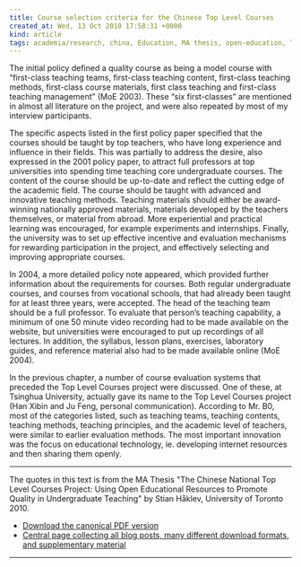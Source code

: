 ```yaml
---
title: Course selection criteria for the Chinese Top Level Courses
created_at: Wed, 13 Oct 2010 17:58:31 +0000
kind: article
tags: academia/research, china, Education, MA thesis, open-education, The Top Level Courses Project
---
```


The initial policy defined a quality course as being a model course with
“first-class teaching teams, first-class teaching content, first-class
teaching methods, first-class course materials, first class teaching and
first-class teaching management” (MoE 2003). These “six first-classes”
are mentioned in almost all literature on the project, and were also
repeated by most of my interview participants.

The specific aspects listed in the first policy paper specified that the
courses should be taught by top teachers, who have long experience and
influence in their fields. This was partially to address the desire,
also expressed in the 2001 policy paper, to attract full professors at
top universities into spending time teaching core undergraduate courses.
The content of the course should be up-to-date and reflect the cutting
edge of the academic field. The course should be taught with advanced
and innovative teaching methods. Teaching materials should either be
award-winning nationally approved materials, materials developed by the
teachers themselves, or material from abroad. More experiential and
practical learning was encouraged, for example experiments and
internships. Finally, the university was to set up effective incentive
and evaluation mechanisms for rewarding participation in the project,
and effectively selecting and improving appropriate courses.

In 2004, a more detailed policy note appeared, which provided further
information about the requirements for courses. Both regular
undergraduate courses, and courses from vocational schools, that had
already been taught for at least three years, were accepted. The head of
the teaching team should be a full professor. To evaluate that person’s
teaching capability, a minimum of one 50 minute video recording had to
be made available on the website, but universities were encouraged to
put up recordings of all lectures. In addition, the syllabus, lesson
plans, exercises, laboratory guides, and reference material also had to
be made available online (MoE 2004).

In the previous chapter, a number of course evaluation systems that
preceded the Top Level Courses project were discussed. One of these, at
Tsinghua University, actually gave its name to the Top Level Courses
project (Han Xibin and Ju Feng, personal communication). According to
Mr. B0, most of the categories listed, such as teaching teams, teaching
contents, teaching methods, teaching principles, and the academic level
of teachers, were similar to earlier evaluation methods. The most
important innovation was the focus on educational technology, ie.
developing internet resources and then sharing them openly.

* * * * *

The quotes in this text is from the MA Thesis "The Chinese National Top
Level Courses Project: Using Open Educational Resources to Promote
Quality in Undergraduate Teaching" by Stian Håklev, University of
Toronto 2010.

-   [Download the canonical PDF
  version](http://reganmian.net/top-level-courses/Haklev_Stian_201009_MA_thesis.pdf)
-   [Central page collecting all blog posts, many different download
  formats, and supplementary
  material](http://reganmian.net/top-level-courses)

* * * * *
